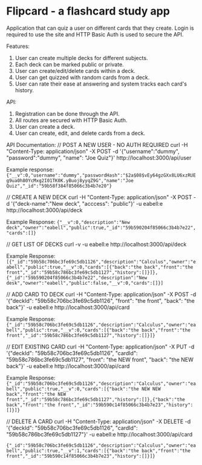 # Flipcard - a flashcard study app

Application that can quiz a user on different cards that they
create. Login is required to use the site and HTTP Basic Auth is
used to secure the API.

Features:
1. User can create multiple decks for different subjects.
2. Each deck can be marked public or private.
3. User can create/edit/delete cards within a deck.
4. User can get quizzed with random cards from a deck.
5. User can rate their ease at answering and system tracks each card's history.

API:
1. Registration can be done through the API.
2. All routes are secured with HTTP Basic Auth.
3. User can create a deck.
4. User can create, edit, and delete cards from a deck.

API Documentation:
// POST A NEW USER - NO AUTH REQUIRED
curl -H "Content-Type: application/json" -X POST -d '{"username":"dummy", "password":"dummy", "name": "Joe Quiz"}' http://localhost:3000/api/user

Example response:
```{"__v":0,"username":"dummy","passwordHash":"$2a$08$vEy64gzGXx8LU6xzRUEg9ua0h80YcMxg2I01TK0K.yBuoj8yyqZ9G","name":"Joe Quiz","_id":"59b58f384f85066c3b4b7e20"}```

// CREATE A NEW DECK
curl -H "Content-Type: application/json" -X POST -d '{"deck-name":"New deck", "acccess": "public"}' -u eabell:e http://localhost:3000/api/deck

Example Response:
```{"__v":0,"description":"New deck","owner":"eabell","public":true,"_id":"59b590204f85066c3b4b7e22","cards":[]}```

// GET LIST OF DECKS
curl -v -u eabell:e http://localhost:3000/api/deck

Example Response:
```[{"_id":"59b58c706bc3fe69c5db1126","description":"Calculus","owner":"eabell","public":true,"__v":0,"cards":[{"back":"the back","front":"the front","_id":"59b58c786bc3fe69c5db1127","history":[]}]},{"_id":"59b590204f85066c3b4b7e22","description":"New desk","owner":"eabell","public":false,"__v":0,"cards":[]}]```

// ADD CARD TO DECK
curl -H "Content-Type: application/json" -X POST -d '{"deckId": "59b58c706bc3fe69c5db1126", "front": "the front", "back": "the back"}' -u eabell:e http://localhost:3000/api/card

Example Response:
```{"_id":"59b58c706bc3fe69c5db1126","description":"Calculus","owner":"eabell","public":true,"__v":0,"cards":[{"back":"the back","front":"the front","_id":"59b58c786bc3fe69c5db1127","history":[]}]}```

// EDIT EXISTING CARD
curl -H "Content-Type: application/json" -X PUT -d '{"deckId": "59b58c706bc3fe69c5db1126", "cardId": "59b58c786bc3fe69c5db1127", "front": "the NEW front", "back": "the NEW back"}' -u eabell:e http://localhost:3000/api/card

Example Response:
```{"_id":"59b58c706bc3fe69c5db1126","description":"Calculus","owner":"eabell","public":true,"__v":0,"cards":[{"back":"the NEW NEW back","front":"the NEW front","_id":"59b58c786bc3fe69c5db1127","history":[]},{"back":"the back","front":"the front","_id":"59b590c14f85066c3b4b7e23","history":[]}]}```

// DELETE A CARD
curl -H "Content-Type: application/json" -X DELETE -d '{"deckId": "59b58c706bc3fe69c5db1126", "cardId": "59b58c786bc3fe69c5db1127"}' -u eabell:e http://localhost:3000/api/card

```{"_id":"59b58c706bc3fe69c5db1126","description":"Calculus","owner":"eabell","public":true,"__v":1,"cards":[{"back":"the back","front":"the front","_id":"59b590c14f85066c3b4b7e23","history":[]}]}```
